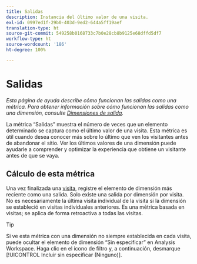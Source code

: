 ```yaml
---
title: Salidas
description: Instancia del último valor de una visita.
exl-id: 0997ed1f-29b0-403d-9ed2-644a5ff19aef
translation-type: ht
source-git-commit: 549258b0168733c7b0e28cb8b9125e68dffd5df7
workflow-type: ht
source-wordcount: '186'
ht-degree: 100%

---
```


# Salidas

*Esta página de ayuda describe cómo funcionan las salidas como una métrica. Para obtener información sobre cómo funcionan las salidas como una dimensión, consulte [Dimensiones de salida](../dimensions/exit-dimensions.md).*

La métrica “Salidas” muestra el número de veces que un elemento determinado se captura como el último valor de una visita. Esta métrica es útil cuando desea conocer más sobre lo último que ven los visitantes antes de abandonar el sitio. Ver los últimos valores de una dimensión puede ayudarle a comprender y optimizar la experiencia que obtiene un visitante antes de que se vaya.

## Cálculo de esta métrica

Una vez finalizada una [visita](visits.md), registre el elemento de dimensión más reciente como una salida. Solo existe una salida por dimensión por visita. No es necesariamente la última visita individual de la visita si la dimensión se estableció en visitas individuales anteriores. Es una métrica basada en visitas; se aplica de forma retroactiva a todas las visitas.

>[!TIP]
>
>Si ve esta métrica con una dimensión no siempre establecida en cada visita, puede ocultar el elemento de dimensión “Sin especificar” en Analysis Workspace. Haga clic en el icono de filtro y, a continuación, desmarque [!UICONTROL Incluir sin especificar (Ninguno)].
